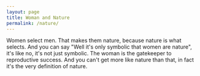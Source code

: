 ```yaml
---
layout: page
title: Woman and Nature 
permalink: /nature/
---
```


Women select men. That makes them nature, because nature is what selects. And you can say "Well it's only symbolic that women are nature", it's like no, it's not just symbolic. The woman is the gatekeeper to reproductive success. And you can't get more like nature than that, in fact it's the very definition of nature.

